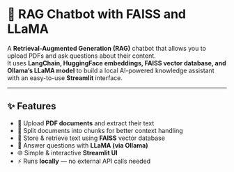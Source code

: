 # 🤖 RAG Chatbot with FAISS and LLaMA

A **Retrieval-Augmented Generation (RAG)** chatbot that allows you to upload PDFs and ask questions about their content.  
It uses **LangChain, HuggingFace embeddings, FAISS vector database, and Ollama’s LLaMA model** to build a local AI-powered knowledge assistant with an easy-to-use **Streamlit** interface.

---

## ✨ Features
- 📄 Upload **PDF documents** and extract their text
- 🧩 Split documents into chunks for better context handling
- 🔎 Store & retrieve text using **FAISS** vector database
- 🧠 Answer questions with **LLaMA (via Ollama)**
- 🌐 Simple & interactive **Streamlit UI**
- ⚡ Runs **locally** — no external API calls needed

